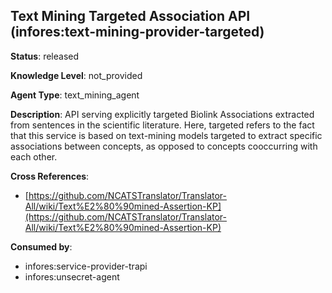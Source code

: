 [//]: # (DO NOT MANUALLY EDIT THIS FILE. IT IS GENERATED FROM A TEMPLATE.)

## Text Mining Targeted Association API (infores:text-mining-provider-targeted)

**Status**: released
  
**Knowledge Level**: not_provided
  
**Agent Type**: text_mining_agent

**Description**: API serving explicitly targeted Biolink Associations extracted from sentences in the scientific literature. Here, targeted refers to the fact that this service is based on text-mining models targeted to extract specific associations between concepts, as opposed to concepts cooccurring with each other.

**Cross References**:

- [https://github.com/NCATSTranslator/Translator-All/wiki/Text%E2%80%90mined-Assertion-KP](https://github.com/NCATSTranslator/Translator-All/wiki/Text%E2%80%90mined-Assertion-KP)


**Consumed by**:

- infores:service-provider-trapi
- infores:unsecret-agent